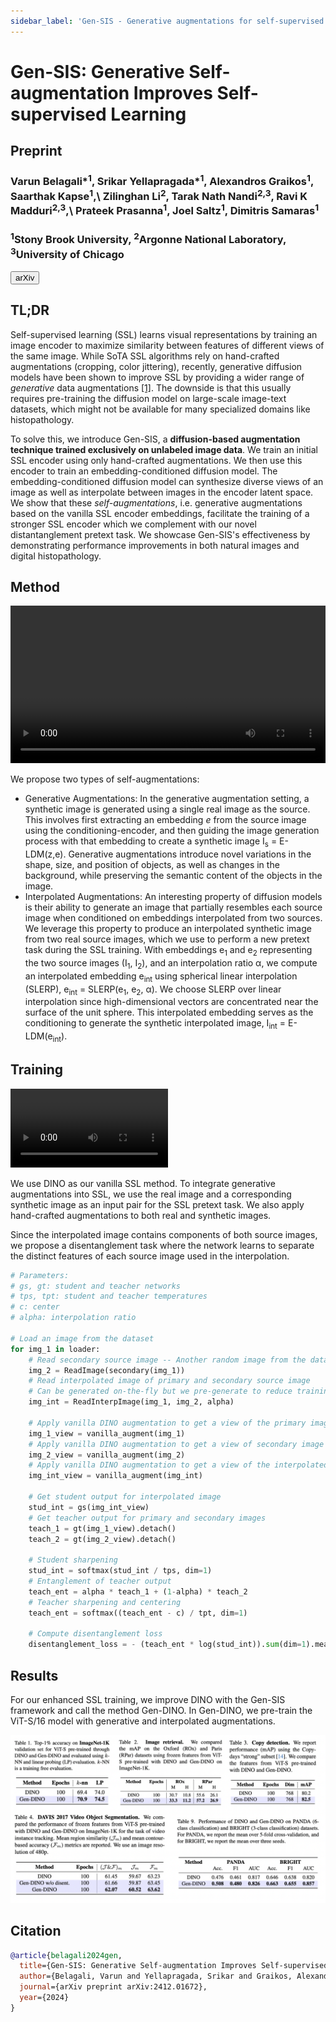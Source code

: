 ```yaml
---
sidebar_label: 'Gen-SIS - Generative augmentations for self-supervised learning'
---
```



# Gen-SIS: Generative Self-augmentation Improves Self-supervised Learning

<div class="container mt-5">
    <div class="card bg-light"> 
        <div class="card-body justify-content-center">
            <h2 class="card-title text-center">Preprint</h2>
            <h3 class="card-text text-center">Varun Belagali*<sup>1</sup>, Srikar Yellapragada*<sup>1</sup>, Alexandros Graikos<sup>1</sup>, Saarthak Kapse<sup>1</sup>,\
            Zilinghan Li<sup>2</sup>, Tarak Nath Nandi<sup>2,3</sup>, Ravi K Madduri<sup>2,3</sup>,\
            Prateek Prasanna<sup>1</sup>, Joel Saltz<sup>1</sup>, Dimitris Samaras<sup>1</sup></h3>
<h3 class="card-text text-center"><sup>1</sup>Stony Brook University, <sup>2</sup>Argonne National Laboratory, <sup>3</sup>University of Chicago</h3>
            <div class="d-flex justify-content-center">
                <a href="https://arxiv.org/abs/2412.01672" target="_blank"><button class="paper_button">arXiv</button> </a>
            </div>
        </div>
    </div>
</div>

## TL;DR
Self-supervised learning (SSL) learns visual representations by training an image encoder to maximize similarity between features of different views of the same image. While SoTA SSL algorithms rely on hand-crafted augmentations (cropping, color jittering), recently, generative diffusion models have been shown to improve SSL by providing a wider range of *generative* data augmentations <a href="https://arxiv.org/abs/2312.17742">[1]</a>. The downside is that this usually requires pre-training the diffusion model on large-scale image-text datasets, which might not be available for many specialized domains like histopathology.

To solve this, we introduce Gen-SIS, a **diffusion-based augmentation technique trained exclusively on unlabeled image data**. We train an initial SSL encoder using only hand-crafted augmentations. We then use this encoder to train an embedding-conditioned diffusion model. The embedding-conditioned diffusion model can synthesize diverse views of an image as well as interpolate between images in the encoder latent space. We show that these *self-augmentations*, i.e. generative augmentations based on the vanilla SSL encoder embeddings, facilitate the training of a stronger SSL encoder which we complement with our novel distantanglement pretext task. We showcase Gen-SIS's effectiveness by demonstrating performance improvements in both natural images and digital histopathology.

## Method

<div class="container justify-content-center text-center">
  <video width="100%" controls>
    <source src="/video/gensis/method.mp4" type="video/mp4"></source>
  </video>
</div>

We propose two types of self-augmentations:
- Generative Augmentations: In the generative augmentation setting, a synthetic image is generated using a single real image as the source. This involves first extracting an embedding $e$ from the source image using the conditioning-encoder, and then guiding the image generation process with that embedding to create a synthetic image I<sub>s</sub> = E-LDM(z,e). Generative augmentations introduce novel variations in the shape, size, and position of objects, as well as changes in the background, while preserving the semantic content of the objects in the image. 
- Interpolated Augmentations: An interesting property of diffusion models is their ability to generate an image that partially resembles each source image when conditioned on embeddings interpolated from two sources. We leverage this property to produce an interpolated synthetic image from two real source images, which we use to perform a new pretext task during the SSL training. With embeddings e<sub>1</sub> and e<sub>2</sub> representing the two source images (I<sub>1</sub>, I<sub>2</sub>), and an interpolation ratio α, we compute an interpolated embedding e<sub>int</sub> using spherical linear interpolation (SLERP), e<sub>int</sub> = SLERP(e<sub>1</sub>, e<sub>2</sub>, α). We choose SLERP over linear interpolation since high-dimensional vectors are concentrated near the surface of the unit sphere. This interpolated embedding serves as the conditioning to generate the synthetic interpolated image, I<sub>int</sub> = E-LDM(e<sub>int</sub>). 

## Training

<div class="container justify-content-center text-center">
  <video width="50%" controls>
    <source src="/video/gensis/training.mp4" type="video/mp4"></source>
  </video>
</div>

We use DINO as our vanilla SSL method. To integrate generative augmentations into SSL, we use the real image and a corresponding synthetic image as an input pair for the SSL pretext task. We also apply hand-crafted augmentations to both real and synthetic images.

Since the interpolated image contains components of both source images, we propose a disentanglement task where the network learns to separate the distinct features of each source image used in the interpolation.

```py title="PyTorch-style pseudocode for the disentanglement pretext task" showLineNumbers
# Parameters:
# gs, gt: student and teacher networks
# tps, tpt: student and teacher temperatures
# c: center
# alpha: interpolation ratio

# Load an image from the dataset
for img_1 in loader:
    # Read secondary source image -- Another random image from the dataset
    img_2 = ReadImage(secondary(img_1))
    # Read interpolated image of primary and secondary source image
    # Can be generated on-the-fly but we pre-generate to reduce training time
    img_int = ReadInterpImage(img_1, img_2, alpha)

    # Apply vanilla DINO augmentation to get a view of the primary image
    img_1_view = vanilla_augment(img_1)
    # Apply vanilla DINO augmentation to get a view of secondary image
    img_2_view = vanilla_augment(img_2)
    # Apply vanilla DINO augmentation to get a view of the interpolated image
    img_int_view = vanilla_augment(img_int)

    # Get student output for interpolated image 
    stud_int = gs(img_int_view)
    # Get teacher output for primary and secondary images
    teach_1 = gt(img_1_view).detach()
    teach_2 = gt(img_2_view).detach()

    # Student sharpening
    stud_int = softmax(stud_int / tps, dim=1)
    # Entanglement of teacher output
    teach_ent = alpha * teach_1 + (1-alpha) * teach_2
    # Teacher sharpening and centering
    teach_ent = softmax((teach_ent - c) / tpt, dim=1)

    # Compute disentanglement loss
    disentanglement_loss = - (teach_ent * log(stud_int)).sum(dim=1).mean()
```

## Results
For our enhanced SSL training, we improve DINO with the Gen-SIS framework and call
the method Gen-DINO. In Gen-DINO, we pre-train the ViT-S/16 model with generative and interpolated augmentations. 
<div class="container text-center">
  <img src="/img/gensis/results.png"/>
</div>

## Citation
```bibtex
@article{belagali2024gen,
  title={Gen-SIS: Generative Self-augmentation Improves Self-supervised Learning},
  author={Belagali, Varun and Yellapragada, Srikar and Graikos, Alexandros and Kapse, Saarthak and Li, Zilinghan and Nandi, Tarak Nath and Madduri, Ravi K and Prasanna, Prateek and Saltz, Joel and Samaras, Dimitris},
  journal={arXiv preprint arXiv:2412.01672},
  year={2024}
}
```

